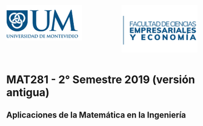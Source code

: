 <header>
<img src="./images/um.png" alt="UTFSM" align="left" width="200"/>
<img src="./images/facultad.png" alt="DMAT" align="right" width="200"/>
</header>
</br></br></br></br></br>

# MAT281 - 2° Semestre 2019 (versión antigua)
## Aplicaciones de la Matemática en la Ingeniería
